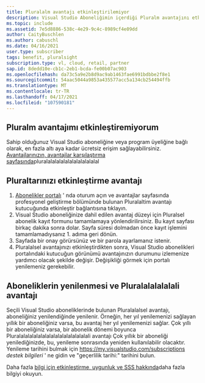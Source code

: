 ```yaml
---
title: Pluralalm avantajı etkinleştirilemiyor
description: Visual Studio Aboneliğimin içerdiği Pluralm avantajını etkinleştiremiyorum mi?
ms.topic: include
ms.assetid: 7e5d8886-538c-4e29-9c4c-8989cf4e09dd
author: CaityBuschlen
ms.author: cabuschl
ms.date: 04/16/2021
user.type: subscriber
tags: benefit, pluralsight
subscription.type: vl, cloud, retail, partner
sap.id: 8dedd10e-cb1c-2eb1-bcda-fe00b07ac903
ms.openlocfilehash: da73c5a9e2b8d9ac9ab1463fae6991bdbbe2f8e1
ms.sourcegitcommit: 54aac5044a9853a435577acc5a134cb254494ffb
ms.translationtype: MT
ms.contentlocale: tr-TR
ms.lasthandoff: 04/17/2021
ms.locfileid: "107590181"
---
```

## <a name="im-unable-to-activate-my-pluralsight-benefit"></a>Pluralm avantajımı etkinleştiremiyorum

Sahip olduğunuz Visual Studio aboneliğine veya program üyeliğine bağlı olarak, en fazla altı aya kadar ücretsiz erişim sağlayabilirsiniz. [Avantajlarınızın, avantajlar karşılaştırma sayfasında](https://visualstudio.microsoft.com/vs/benefits/#azure?cat=visual-studio-enterprise-subscription)pluralalalalalalalalalalalalal

## <a name="how-to-activate-your-pluralsight-benefit"></a>Pluraltarınızı etkinleştirme avantajı
  
1. [Abonelikler portalı](https://my.visualstudio.com/benefits) ' nda oturum açın ve avantajlar sayfasında profesyonel geliştirme bölümünde bulunan Pluralaltim avantajı kutucuğunda etkinleştir bağlantısına tıklayın. 
1. Visual Studio aboneliğinize dahil edilen avantaj düzeyi için Pluralsel abonelik kayıt formunu tamamlamaya yönlendirilirsiniz. Bu kayıt sayfası birkaç dakika sonra dolar. Sayfa süresi dolmadan önce kayıt işlemini tamamlamadıysanız 1. adıma geri dönün.
1. Sayfada bir onay görürsünüz ve bir parola ayarlamanız istenir. 
1. Pluralalsel avantajınızı etkinleştirdikten sonra, Visual Studio abonelikleri portalındaki kutucuğun görünümü avantajınızın durumunu izlemenize yardımcı olacak şekilde değişir. Değişikliği görmek için portalı yenilemeniz gerekebilir. 

## <a name="subscriptions-renewal-and-the-pluralsight-benefit"></a>Aboneliklerin yenilenmesi ve Pluralalalalalali avantajı
Seçili Visual Studio aboneliklerinde bulunan Pluralalalsel avantajı, aboneliğiniz yenilendiğinde yenilenir. Örneğin, her yıl yenilemenizi sağlayan yıllık bir aboneliğiniz varsa, bu avantaj her yıl yenilemenizi sağlar. Çok yıllı bir aboneliğiniz varsa, bir abonelik dönemi boyunca Pluralalalalalalalalalalalalalalalalali avantajı Çok yıllık bir aboneliği yenilediğinizde, bu, yenileme sonrasında yeniden kullanılabilir olacaktır. Yenileme tarihini bulmak için <https://my.visualstudio.com/subscriptions> *destek bilgileri* ' ne gidin ve "geçerlilik tarihi:" tarihini bulun. 

Daha fazla [bilgi için etkinleştirme, uygunluk ve SSS hakkında](https://docs.microsoft.com/visualstudio/subscriptions/vs-pluralsight)daha fazla bilgiyi okuyun.  